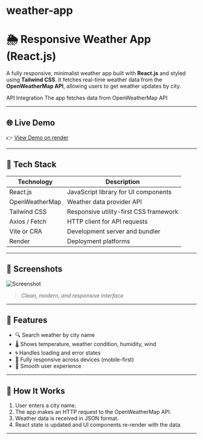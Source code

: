 ﻿# weather-app
# 🌦️ Responsive Weather App (React.js)

A fully responsive, minimalist weather app built with **React.js** and styled using **Tailwind CSS**. It fetches real-time weather data from the **OpenWeatherMap API**, allowing users to get weather updates by city.

API Integration
The app fetches data from OpenWeatherMap API



---

## 🌐 Live Demo

👉 [View Demo on render](https://weather-app-88or.onrender.com)

---

## 🧰 Tech Stack

| Technology      | Description                                |
|-----------------|--------------------------------------------|
| React.js        | JavaScript library for UI components       |
| OpenWeatherMap  | Weather data provider API                 |
| Tailwind CSS    | Responsive utility-first CSS framework     |
| Axios / Fetch   | HTTP client for API requests               |
| Vite or CRA     | Development server and bundler             |
| Render          | Deployment platforms                       |

---

## 📸 Screenshots

![Screenshot](./screenshot.png)

> *Clean, modern, and responsive interface*

---

## 🚀 Features

- 🔍 Search weather by city name
- 🌡️ Shows temperature, weather condition, humidity, wind
- 🌀 Handles loading and error states
- 📱 Fully responsive across devices (mobile-first)
- 💨 Smooth user experience

---

## 🧪 How It Works

1. User enters a city name.
2. The app makes an HTTP request to the OpenWeatherMap API.
3. Weather data is received in JSON format.
4. React state is updated and UI components re-render with the data.

---
